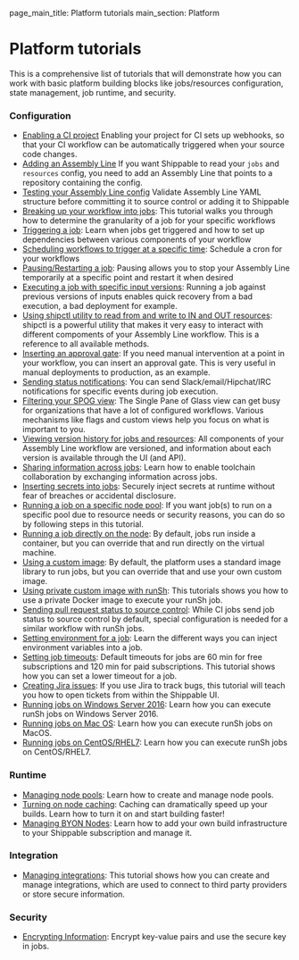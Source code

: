 page_main_title: Platform tutorials
main_section: Platform

# Platform tutorials

This is a comprehensive list of tutorials that will demonstrate how you can work with basic platform building blocks like jobs/resources configuration, state management, job runtime, and security.

### Configuration

- [Enabling a CI project](/ci/enable-project)
Enabling your project for CI sets up webhooks, so that your CI workflow can be automatically triggered when your source code changes.
- [Adding an Assembly Line](/platform/tutorial/workflow/add-assembly-line)
If you want Shippable to read your `jobs` and `resources` config, you need to add an Assembly Line  that points to a repository containing the config.
- [Testing your Assembly Line config](/platform/tutorial/workflow/test-assembly-line-config)
Validate Assembly Line YAML structure before committing it to source control or adding it to Shippable
- [Breaking up your workflow into jobs](/platform/tutorial/workflow/break-workflow-into-jobs): This tutorial walks you through how to determine the granularity of a job for your specific workflows
- [Triggering a job](/platform/workflow/job/overview/#when-does-a-job-execute): Learn when jobs get triggered and how to set up dependencies between various components of your workflow
- [Scheduling workflows to trigger at a specific time](/platform/tutorial/workflow/scheduled-triggers): Schedule a cron for your workflows
- [Pausing/Restarting a job](/platform/tutorial/workflow/crud-job/#pausing-jobs): Pausing allows you to stop your Assembly Line temporarily at a specific point and restart it when desired
- [Executing a job with specific input versions](/platform/tutorial/workflow/pin-versions): Running a job against previous versions of inputs enables quick recovery from a bad execution, a bad deployment for example.
- [Using shipctl utility to read from and write to IN and OUT resources](/platform/tutorial/workflow/using-shipctl): shipctl is a powerful utility that makes it very easy to interact with different compoments of your Assembly Line workflow. This is a reference to all available methods.
- [Inserting an approval gate](/platform/tutorial/workflow/insert-approval-gate): If you need manual intervention at a point in your workflow, you can insert an approval gate. This is very useful in manual deployments to production, as an example.
- [Sending status notifications](/platform/tutorial/workflow/send-job-status-notifications): You can send Slack/email/Hipchat/IRC notifications for specific events during job execution.
- [Filtering your SPOG view](/platform/tutorial/workflow/filter-spog-view): The Single Pane of Glass view can get busy for organizations that have a lot of configured workflows. Various mechanisms like flags and custom views help you focus on what is important to you.
- [Viewing version history for jobs and resources](/platform/tutorial/workflow/view-version-history): All components of your Assembly Line workflow are versioned, and information about each version is available through the UI (and API).
- [Sharing information across jobs](/platform/tutorial/workflow/share-info-across-jobs): Learn how to enable toolchain collaboration by exchanging information across jobs.
- [Inserting secrets into jobs](/platform/tutorial/workflow/insert-secrets-in-job): Securely inject secrets at runtime without fear of breaches or accidental disclosure.
- [Running a job on a specific node pool](/platform/tutorial/workflow/run-job-on-specific-node-pool): If you want job(s) to run on a specific pool due to resource needs or security reasons, you can do so by following steps in this tutorial.
- [Running a job directly on the node](/platform/tutorial/workflow/run-job-on-node): By default, jobs run inside a container, but you can override that and run directly on the virtual machine.
- [Using a custom image](/platform/tutorial/workflow/use-custom-image): By default, the platform uses a standard image library to run jobs, but you can override that and use your own custom image.
- [Using private custom image with runSh](/platform/tutorial/workflow/use-private-custom-image-runsh): This tutorials shows you how to use a private Docker image to execute your runSh job.
- [Sending pull request status to source control](/platform/tutorial/workflow/sending-status-to-scm): While CI jobs send job status to source control by default, special configuration is needed for a similar workflow with runSh jobs.
- [Setting environment for a job](/platform/tutorial/workflow/set-env-vars-in-job): Learn the different ways you can inject environment variables into a job.
- [Setting job timeouts](/platform/tutorial/workflow/set-job-timeout): Default timeouts for jobs are 60 min for free subscriptions and 120 min for paid subscriptions. This tutorial shows how you can set a lower timeout for a job.
- [Creating Jira issues](/platform/workflow/tutorial/create-jira-issues): If you use Jira to track bugs, this tutorial will teach you how to open tickets from within the Shippable UI.
- [Running jobs on Windows Server 2016](/platform/tutorial/workflow/jobs-windows): Learn how you can execute runSh jobs on Windows Server 2016.
- [Running jobs on Mac OS](/platform/tutorial/workflow/jobs-macos): Learn how you can execute runSh jobs on MacOS.
- [Running jobs on CentOS/RHEL7](/platform/tutorial/workflow/jobs-centos): Learn how you can execute runSh jobs on CentOS/RHEL7.

### Runtime

- [Managing node pools](/platform/tutorial/runtime/manage-node-pools): Learn how to create and manage node pools.
- [Turning on node caching](/platform/tutorial/runtime/turn-on-node-caching): Caching can dramatically speed up your builds. Learn how to turn it on and start building faster!
- [Managing BYON Nodes](/platform/tutorial/runtime/manage-byon-nodes): Learn how to add your own build infrastructure to your Shippable subscription and manage it.

### Integration

- [Managing integrations](/platform/tutorial/integration/howto-crud-integration/): This tutorial shows how you can create and manage integrations, which are used to connect to third party providers or store secure information.

### Security

- [Encrypting Information](/platform/tutorial/security/encrypt-vars): Encrypt key-value pairs and use the secure key in jobs.

